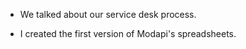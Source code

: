 - We talked about our service desk process.

- I created the first version of Modapi's spreadsheets.
